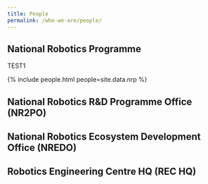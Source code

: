 ```yaml
---
title: People
permalink: /who-we-are/people/
---
```

## National Robotics Programme

TEST1

{% include people.html people=site.data.nrp %}

## National Robotics R&D Programme Office (NR2PO)


## National Robotics Ecosystem Development Office (NREDO)

  
## Robotics Engineering Centre HQ (REC HQ)
